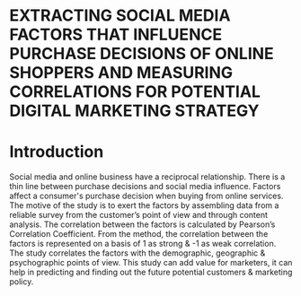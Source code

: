 # EXTRACTING SOCIAL MEDIA FACTORS THAT INFLUENCE PURCHASE DECISIONS OF ONLINE SHOPPERS AND MEASURING CORRELATIONS FOR POTENTIAL DIGITAL MARKETING STRATEGY


# Introduction
Social media and online business have a reciprocal relationship. There is a thin line between purchase decisions and social media influence. Factors affect a consumer's purchase decision when buying from online services. The motive of the study is to exert the factors by assembling data from a reliable survey from the customer’s point of view and through content analysis. The correlation between the factors is calculated by Pearson’s Correlation Coefficient. From the method, the correlation between the factors is represented on a basis of 1 as strong & -1 as weak correlation. The study correlates the factors with the demographic, geographic & psychographic points of view. This study can add value for marketers, it can help in predicting and finding out the future potential customers & marketing policy.
